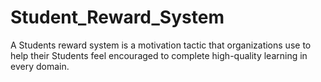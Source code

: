 # Student_Reward_System
A Students reward system is a motivation tactic that organizations use to help
their Students feel encouraged to complete high-quality learning in every domain.
 
